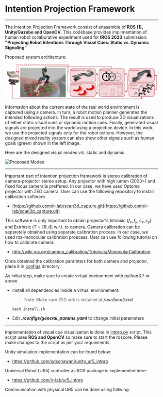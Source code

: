 # Intention Projection Framework
---------------------------------------------------------

The Intention Projection Framework consist of enasamble of **ROS (1), Unity/Gazebo and OpenCV**. This codebase provides implimentation of human robot collaborative experiment used for **IROS 2023** submission: **"Projecting Robot Intentions Through Visual Cues:
Static vs. Dynamic Signaling"**

Proposed system architecture:

![System Architecture](./files/overview.png)

Information about the current state of the real world environment is captured using a camera. In turn, a robot motion planner generates the intended following actions. The result is used to produce 3D visualizations of either static visual cues or dynamic motion cues. Finally, generated visual signals are projected into the world using a projection device. In this work, we use the projected signals only for the robot actions. However, the designed mixed reality system can also show other signals such as human goals (green) shown in the left image.


Here are the designed visual modes viz. static and dynamic:

![Proposed Modes](./files/modes.gif)


------------------------------------------------------------

Important part of intention projection framework is stereo calibration of camera-projector stereo setup. Any projector with high lumen (2000>) and fixed focus camera is preffered. In our case, we have used Optoma projector with ZED camera. User can use the following repository to install calibration software.
  * [https://github.com/ir-lab/scan3d_capture.git](https://github.com/ir-lab/scan3d_capture.git)

This software is only important to obtain projector's Intrinsic ($f_{x}, f_{y}, c_{x}, c_{y}$) and Extrinsic ($T = [R,t]$) w.r.t. to camera. Camera calibration can be separetely obtained using separate calibration process. In our case, we used ros-monocular calibration proecess. User can use following tutorial on how to calibrate camera. 

* http://wiki.ros.org/camera_calibration/Tutorials/MonocularCalibration 


Once obtained the calibration paramters for both camera and projector, place it in [configs](./configs) directory. 



As initial step, make sure to create virtual environment with python3.7 or above

* Install all dependencies inside a virtual envrionement.

    > Note: Make sure ZED sdk is installed at ***/usr/local/zed***

    ```
    bash install.sh
    ```
* Edit ***./configs/general_params.yaml*** to change initial parameters

---------------------------------------------------------


Implementation of visual cue visualization is done in [intpro.py](./src/intpro.py) script. This script uses **ROS and OpenCV** so make sure to start the roscore. Please make changes to the script as per your requiements. 

Unity simulation implementation can be found below:

* https://github.com/sdsonawani/unity_ur5_intpro

Universal Robot (UR5) controller as ROS package is implemented here:

* https://github.com/ir-lab/ur5_intpro

Communication with physical UR5 can be done using follwing:
